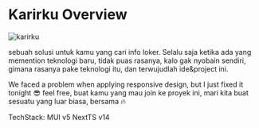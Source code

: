 # Karirku Overview
<!-- 
![image](https://github.com/ikhlasdansantai/karirku/assets/95151018/26026a80-3ada-4229-a3bb-2aaf4be63ec1)
-->

![karirku](https://github.com/ikhlasdansantai/karirku/assets/95151018/5508bc86-0cb2-44cd-95c4-42bf99d59684)

sebuah solusi untuk kamu yang cari info loker. Selalu saja ketika ada yang memention teknologi baru, tidak puas rasanya, kalo gak nyobain sendiri, gimana rasanya pake teknologi itu, dan terwujudlah ide&project ini.

We faced a problem when applying responsive design, but I just fixed it tonight 😎
feel free, buat kamu yang mau join ke proyek ini, mari kita buat sesuatu yang luar biasa, bersama 🔥

TechStack: 
MUI v5
NextTS v14
